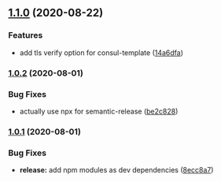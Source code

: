 ## [1.1.0](https://github.com/snoord/ansible-role-consul/compare/1.0.2...1.1.0) (2020-08-22)


### Features

* add tls verify option for consul-template ([14a6dfa](https://github.com/snoord/ansible-role-consul/commit/14a6dfa8750ded9927fbe8a92cb6c90378bdaccc))

### [1.0.2](https://github.com/snoord/ansible-role-consul/compare/1.0.1...1.0.2) (2020-08-01)


### Bug Fixes

* actually use npx for semantic-release ([be2c828](https://github.com/snoord/ansible-role-consul/commit/be2c8288eb8e4547ba4cec3f0b15277a50327dfb))

### [1.0.1](https://github.com/snoord/ansible-role-consul/compare/1.0.0...1.0.1) (2020-08-01)


### Bug Fixes

* **release:** add npm modules as dev dependencies ([8ecc8a7](https://github.com/snoord/ansible-role-consul/commit/8ecc8a7bf6af75316660193aced57f9fd440cca3))
